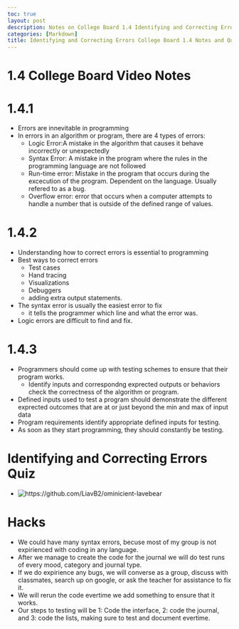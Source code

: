 ```yaml
---
toc: true
layout: post
description: Notes on College Board 1.4 Identifying and Correcting Errors and quiz.
categories: [Markdown]
title: Identifying and Correcting Errors College Board 1.4 Notes and Quiz
---
```


# 1.4 College Board Video Notes

# 1.4.1
- Errors are innevitable in programming
- In errors in an algorithm or program, there are 4 types of errors:
    - Logic Error:A mistake in the algorithm that causes it behave incorrectly or unexpectedly
    - Syntax Error: A mistake in the program where the rules in the programming language are not followed
    - Run-time error: Mistake in the program that occurs during the excecution of the program. Dependent on the language. Usually refered to as a bug.
    - Overflow error: error that occurs when a computer attempts to handle a number that is outside of the defined range of values.

# 1.4.2
- Understanding how to correct errors is essential to programming
- Best ways to correct errors
    - Test cases
    - Hand tracing
    - Visualizations
    - Debuggers
    - adding extra output statements.
- The syntax error is usually the easiest error to fix
    - it tells the programmer which line and what the error was.
- Logic errors are difficult to find and fix.

# 1.4.3
- Programmers should come up with testing schemes to ensure that their program works.
    - Identify inputs and correspondng exprected outputs or behaviors check the correctness of the algorithm or program.
- Defined inputs used to test a program should demonstrate the different exprected outcomes that are at or just beyond the min and max of input data
- Program requirements identify appropriate defined inputs for testing.
- As soon as they start programming, they should constantly be testing.


# Identifying and Correcting Errors Quiz
- ![]({{site.baseurl}}/images/workingcurlcommand.png "https://github.com/LiavB2/ominicient-lavebear")

# Hacks 
- We could have many syntax errors, becuse most of my group is not expirienced with coding in any language.
- After we manage to create the code for the journal we will do test runs of every mood, category and journal type.
- If we do expirience any bugs, we will converse as a group, discuss with classmates, search up on google, or ask the teacher for assistance to fix it.
- We will rerun the code evertime we add something to ensure that it works.
- Our steps to testing will be 1: Code the interface, 2: code the journal, and 3: code the lists, making sure to test and document evertime.

